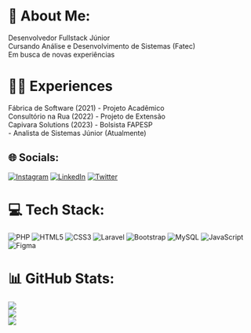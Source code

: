 # 💫 About Me:
Desenvolvedor Fullstack Júnior<br>Cursando Análise e Desenvolvimento de Sistemas (Fatec) <br>Em busca de novas experiências<br>

# 🧑‍💻 Experiences
Fábrica de Software (2021) - Projeto Acadêmico<br>Consultório na Rua (2022) - Projeto de Extensão<br>Capivara Solutions (2023) - Bolsista FAPESP<br> - Analista de Sistemas Júnior (Atualmente)

## 🌐 Socials:
[![Instagram](https://img.shields.io/badge/Instagram-%23E4405F.svg?logo=Instagram&logoColor=white)](https://instagram.com/andremartins1033) [![LinkedIn](https://img.shields.io/badge/LinkedIn-%230077B5.svg?logo=linkedin&logoColor=white)](https://linkedin.com/in/andré-augusto-b85296228) [![Twitter](https://img.shields.io/badge/Twitter-%231DA1F2.svg?logo=Twitter&logoColor=white)](https://twitter.com/andremartins103) 

# 💻 Tech Stack:
![PHP](https://img.shields.io/badge/php-%23777BB4.svg?style=for-the-badge&logo=php&logoColor=white) ![HTML5](https://img.shields.io/badge/html5-%23E34F26.svg?style=for-the-badge&logo=html5&logoColor=white) ![CSS3](https://img.shields.io/badge/css3-%231572B6.svg?style=for-the-badge&logo=css3&logoColor=white) ![Laravel](https://img.shields.io/badge/laravel-%23FF2D20.svg?style=for-the-badge&logo=laravel&logoColor=white) ![Bootstrap](https://img.shields.io/badge/bootstrap-%23563D7C.svg?style=for-the-badge&logo=bootstrap&logoColor=white) ![MySQL](https://img.shields.io/badge/mysql-%2300f.svg?style=for-the-badge&logo=mysql&logoColor=white) ![JavaScript](https://img.shields.io/badge/javascript-%23323330.svg?style=for-the-badge&logo=javascript&logoColor=%23F7DF1E) 	![Figma](https://img.shields.io/badge/figma-%23F24E1E.svg?style=for-the-badge&logo=figma&logoColor=white)
# 📊 GitHub Stats:
![](https://github-readme-stats.vercel.app/api?username=andreaugusto-sourc&theme=radical&hide_border=false&include_all_commits=false&count_private=true)<br/>
![](https://github-readme-streak-stats.herokuapp.com/?user=andreaugusto-sourc&theme=radical&hide_border=false)<br/>
![](https://github-readme-stats.vercel.app/api/top-langs/?username=andreaugusto-sourc&theme=radical&hide_border=false&include_all_commits=false&count_private=true&layout=compact)

